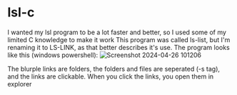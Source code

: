 # lsl-c
I wanted my lsl program to be a lot faster and better, so I used some of my limited C knowledge to make it work
This program was called ls-list, but I'm renaming it to LS-LINK, as that better describes it's use.
The program looks like this (windows powershell):
![Screenshot 2024-04-26 101206](https://github.com/Jelte2357/lsl-c/assets/86104076/84d6e657-c35b-46f3-bc8c-4093fdacb460)

The blurple links are folders, the folders and files are seperated (-s tag), and the links are clickable. 
When you click the links, you open them in explorer
